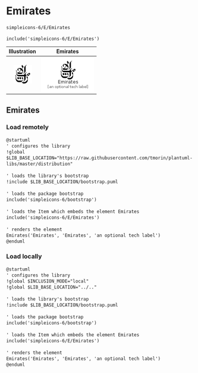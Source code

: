 # Emirates


```text
simpleicons-6/E/Emirates
```

```text
include('simpleicons-6/E/Emirates')
```



| Illustration | Emirates |
| :---: | :---: |
| ![illustration for Illustration](../../simpleicons-6/E/Emirates.png) | ![illustration for Emirates](../../simpleicons-6/E/Emirates.Local.png) |




## Emirates

### Load remotely
```plantuml
@startuml
' configures the library
!global $LIB_BASE_LOCATION="https://raw.githubusercontent.com/tmorin/plantuml-libs/master/distribution"

' loads the library's bootstrap
!include $LIB_BASE_LOCATION/bootstrap.puml

' loads the package bootstrap
include('simpleicons-6/bootstrap')

' loads the Item which embeds the element Emirates
include('simpleicons-6/E/Emirates')

' renders the element
Emirates('Emirates', 'Emirates', 'an optional tech label')
@enduml
```

### Load locally
```plantuml
@startuml
' configures the library
!global $INCLUSION_MODE="local"
!global $LIB_BASE_LOCATION="../.."

' loads the library's bootstrap
!include $LIB_BASE_LOCATION/bootstrap.puml

' loads the package bootstrap
include('simpleicons-6/bootstrap')

' loads the Item which embeds the element Emirates
include('simpleicons-6/E/Emirates')

' renders the element
Emirates('Emirates', 'Emirates', 'an optional tech label')
@enduml
```

